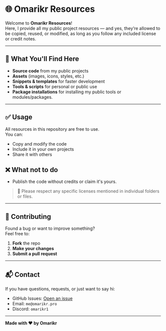 # 🌐 Omarikr Resources

Welcome to **Omarikr Resources**!  
Here, I provide all my public project resources — and yes, they’re allowed to be copied, reused, or modified, as long as you follow any included license or credit notes.

---

## 📂 What You'll Find Here
- **Source code** from my public projects
- **Assets** (images, icons, styles, etc.)
- **Snippets & templates** for faster development
- **Tools & scripts** for personal or public use
- **Package installations** for installing my public tools or modules/packages.

---

## ✅ Usage
All resources in this repository are free to use.  
You can:
- Copy and modify the code
- Include it in your own projects
- Share it with others

## ❌ What not to do
- Publish the code without credits or claim it's yours.

> 📌 Please respect any specific licenses mentioned in individual folders or files.

---

## 🤝 Contributing
Found a bug or want to improve something?  
Feel free to:
1. **Fork** the repo
2. **Make your changes**
3. **Submit a pull request**

---

## 📬 Contact
If you have questions, requests, or just want to say hi:  
- GitHub Issues: [Open an issue](../../issues)  
- Email: `me@omarikr.pro`  
- Discord: `omarikr1`

---

**Made with ❤️ by Omarikr**

